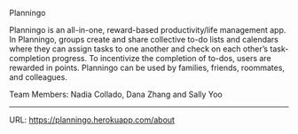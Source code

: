 Planningo

Planningo is an all-in-one, reward-based productivity/life management app. In Planningo, groups create and share collective to-do lists and calendars where they can assign tasks to one another and check on each other’s task-completion progress. To incentivize the completion of to-dos, users are rewarded in points. Planningo can be used by families, friends, roommates, and colleagues.

Team Members: Nadia Collado, Dana Zhang and Sally Yoo

***
URL: https://planningo.herokuapp.com/about
